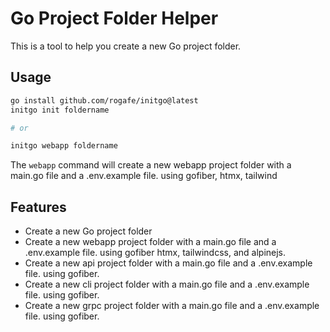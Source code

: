# Go Project Folder Helper

This is a tool to help you create a new Go project folder.

## Usage

```bash
go install github.com/rogafe/initgo@latest
initgo init foldername

# or

initgo webapp foldername

```

The `webapp` command will create a new webapp project folder with a main.go file and a .env.example file. using gofiber, htmx, tailwind

## Features

- Create a new Go project folder
- Create a new webapp project folder with a main.go file and a .env.example file. using gofiber htmx, tailwindcss, and alpinejs.
- Create a new api project folder with a main.go file and a .env.example file. using gofiber.
- Create a new cli project folder with a main.go file and a .env.example file. using gofiber.
- Create a new grpc project folder with a main.go file and a .env.example file. using gofiber.